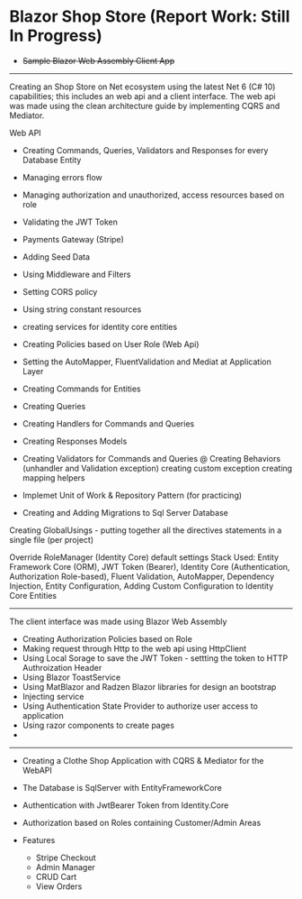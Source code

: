 # Blazor Shop Store (Report Work: Still In Progress)

* <strike>Sample Blazor Web Assembly Client App</strike>

-----------------------

Creating an Shop Store on Net ecosystem using the latest Net 6 (C# 10) capabilities; this includes an web api and a client interface. The web api was made using the clean architecture guide by implementing CQRS and Mediator.

Web API
* Creating Commands, Queries, Validators and Responses for every Database Entity
* Managing errors flow
* Managing authorization and unauthorized, access resources based on role
* Validating the JWT Token
* Payments Gateway (Stripe)
* Adding Seed Data
* Using Middleware and Filters
* Setting CORS policy
* Using string constant resources
* creating services for identity core entities
* Creating Policies based on User Role (Web Api)
* Setting the AutoMapper, FluentValidation and Mediat at Application Layer

* Creating Commands for Entities
* Creating Queries
* Creating Handlers for Commands and Queries
* Creating Responses Models
* Creating Validators for Commands and Queries
@ Creating Behaviors (unhandler and Validation exception)
creating custom exception
creating mapping helpers

* Implemet Unit of Work & Repository Pattern (for practicing)
* Creating and Adding Migrations to Sql Server Database

Creating GlobalUsings - putting together all the directives statements in a single file (per project)

Override RoleManager (Identity Core) default settings
Stack Used: Entity Framework Core (ORM), JWT Token (Bearer), Identity Core (Authentication, Authorization Role-based), Fluent Validation, AutoMapper, Dependency Injection, Entity Configuration, Adding Custom Configuration to Identity Core Entities


----------
The client interface was made using Blazor Web Assembly

* Creating Authorization Policies based on Role
* Making request through Http to the web api using HttpClient
* Using Local Sorage to save the JWT Token - settting the token to HTTP Authroization Header
* Using Blazor ToastService
* Using MatBlazor and Radzen Blazor libraries for design an bootstrap
* Injecting service
* Using Authentication State Provider to authorize user access to application
* Using razor components to create pages
* 



------------------------
* Creating a Clothe Shop Application with CQRS & Mediator for the WebAPI
* The Database is SqlServer with EntityFrameworkCore
* Authentication with JwtBearer Token from Identity.Core
* Authorization based on Roles containing Customer/Admin Areas

* Features
  * Stripe Checkout
  * Admin Manager
  * CRUD Cart
  * View Orders


